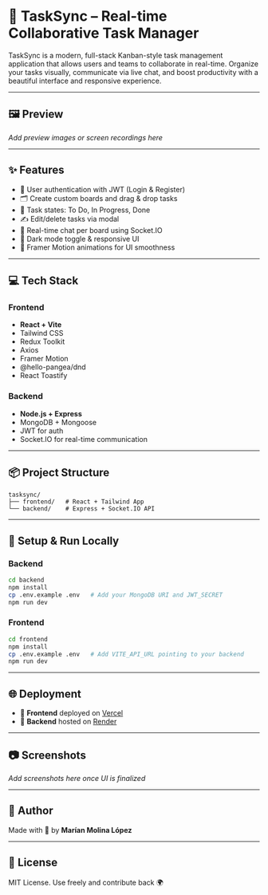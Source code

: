 
# 🚀 TaskSync – Real-time Collaborative Task Manager

TaskSync is a modern, full-stack Kanban-style task management application that allows users and teams to collaborate in real-time. Organize your tasks visually, communicate via live chat, and boost productivity with a beautiful interface and responsive experience.

---

## 🖼️ Preview

_Add preview images or screen recordings here_

---

## ✨ Features

- 🔐 User authentication with JWT (Login & Register)
- 🗂️ Create custom boards and drag & drop tasks
- 🧠 Task states: To Do, In Progress, Done
- ✍️ Edit/delete tasks via modal
- 💬 Real-time chat per board using Socket.IO
- 🎨 Dark mode toggle & responsive UI
- 🌈 Framer Motion animations for UI smoothness

---

## 💻 Tech Stack

### Frontend
- **React + Vite**
- Tailwind CSS
- Redux Toolkit
- Axios
- Framer Motion
- @hello-pangea/dnd
- React Toastify

### Backend
- **Node.js + Express**
- MongoDB + Mongoose
- JWT for auth
- Socket.IO for real-time communication

---

## 📦 Project Structure

```
tasksync/
├── frontend/   # React + Tailwind App
└── backend/    # Express + Socket.IO API
```

---

## 🚀 Setup & Run Locally

### Backend

```bash
cd backend
npm install
cp .env.example .env   # Add your MongoDB URI and JWT_SECRET
npm run dev
```

### Frontend

```bash
cd frontend
npm install
cp .env.example .env   # Add VITE_API_URL pointing to your backend
npm run dev
```

---

## 🌐 Deployment

- 🔹 **Frontend** deployed on [Vercel](https://vercel.com/)
- 🔹 **Backend** hosted on [Render](https://render.com/)

---

## 📷 Screenshots

_Add screenshots here once UI is finalized_

---

## 🙌 Author

Made with 💛 by **Marían Molina López**  

---

## 📄 License

MIT License. Use freely and contribute back 🌍
